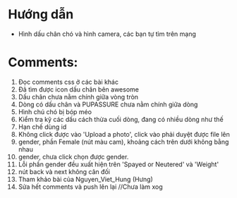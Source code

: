 # Hướng dẫn

- Hình dấu chân chó và hình camera, các bạn tự tìm trên mạng

# Comments:
1. Đọc comments css ở các bài khác
2. Đã tìm được icon dấu chân bên awesome
3. Dấu chân chưa nằm chính giữa vòng tròn
4. Dòng có dấu chân và PUPASSURE chưa nằm chính giữa dòng
5. Hình chú chó bị bóp méo
6. Kiểm tra kỹ các dấu cách thừa cuối dòng, đang có nhiều dòng như thế
7. Hạn chế dùng id
8. Không click được vào 'Upload a photo', click vào phải duyệt được file lên
9. gender, phần Female (nút màu cam), khoảng cách trên dưới không bằng nhau
10. gender, chưa click chọn được gender.
11. Lỗi phần gender đều xuất hiện trên 'Spayed or Neutered' và 'Weight'
12. nút back và next không cân đối
13. Tham khảo bài của Nguyen_Viet_Hung (Hưng)
14. Sửa hết comments và push lên lại
//Chưa làm xog
